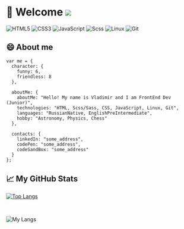 # 🙋 Welcome ![](https://visitor-badge.glitch.me/badge?page_id=tell396) 

![HTML5](https://img.shields.io/badge/-HTML-090909?style=for-the-badge&logo=HTML5&logoColor=F16625)
![CSS3](https://img.shields.io/badge/-CSS-090909?style=for-the-badge&logo=CSS3&logoColor=2A65F0)
![JavaScript](https://img.shields.io/badge/-JavaScript-090909?style=for-the-badge&logo=JavaScript&logoColor=E9D54D)
![Scss](https://img.shields.io/badge/-React-090909?style=for-the-badge&logo=React&logoColor=00D8FF)
![Linux](https://img.shields.io/badge/-Redux-090909?style=for-the-badge&logo=Redux&logoColor=9371CB)
![Git](https://img.shields.io/badge/-Next.js-090909?style=for-the-badge&logo=Next.js&logoColor=green)
  
## 😄 About me 
```
var me = {
  character: {
    funny: 6,
    friendless: 8
  },

  aboutMe: {
    aboutMe: "Hello! My name is Vladimir and I am FrontEnd Dev (Junior)",
    technologies: "HTML, Scss/Sass, CSS, JavaScript, Linux, Git",
    languages: "RussianNative, EnglishPreIntermediate",
    hobby: "Astronomy, Physics, Chess"
  },

  contacts: {
    linkedIn: "some_address",
    codePen: "some_address",
    codeSandBox: "some_address"
  }
};
```

## 📈 My GitHub Stats

[![Top Langs](https://github-readme-stats.vercel.app/api/top-langs/?username=tell396&hide=html,css&layout=compact)](https://github.com/anuraghazra/github-readme-stats)

<br>

![My Langs](https://github-readme-stats.vercel.app/api/top-langs/?username=tell396)


